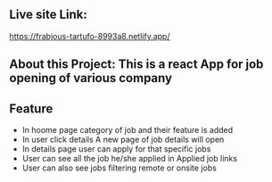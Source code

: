 ## Live site Link:

https://frabjous-tartufo-8993a8.netlify.app/

## About this Project: This is a react App for job opening of various company

## Feature

- In hoome page category of job and their feature is added
- In user click details A new page of job details will open
- In details page user can apply for that specific jobs
- User can see all the job he/she applied in Applied job links
- User can also see jobs filtering remote or onsite jobs
